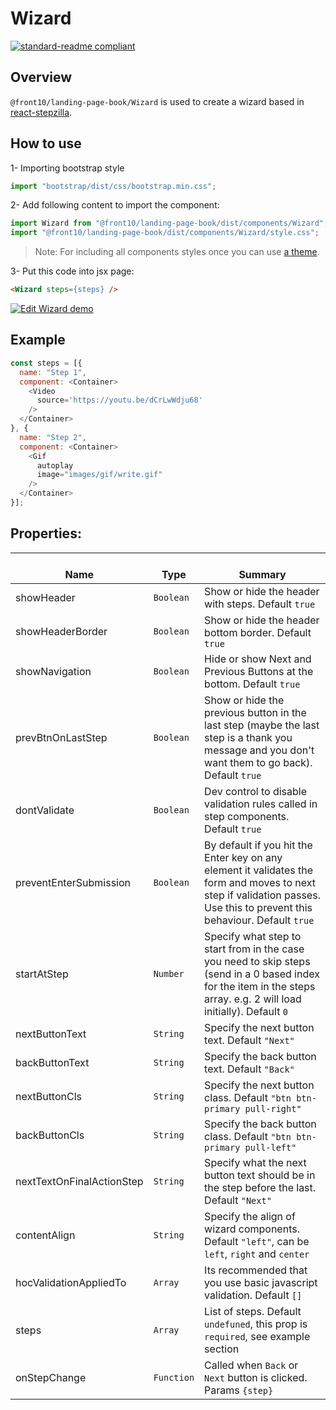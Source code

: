 # Wizard

[![standard-readme compliant](https://img.shields.io/badge/standard--readme-OK-green.svg?style=flat-square)](https://github.com/RichardLitt/standard-readme)

## Overview
`@front10/landing-page-book/Wizard` is used to create a wizard based in [react-stepzilla](https://github.com/newbreedofgeek/react-stepzilla).

## How to use
1- Importing bootstrap style

```js
import "bootstrap/dist/css/bootstrap.min.css";
```
2- Add following content to import the component:

```js
import Wizard from "@front10/landing-page-book/dist/components/Wizard";
import "@front10/landing-page-book/dist/components/Wizard/style.css";
```

> Note: For including all components styles once you can use [a theme](https://github.com/front10/landing-page-book/wiki/Theming).

3- Put this code into jsx page:
```html
<Wizard steps={steps} />
```
<a target="_blank" href="https://codesandbox.io/s/o5553oly8y">
  <img alt="Edit Wizard demo" src="https://codesandbox.io/static/img/play-codesandbox.svg">
</a>

## Example
```js
const steps = [{
  name: "Step 1",
  component: <Container>
    <Video
      source='https://youtu.be/dCrLwWdju68'
    />
  </Container>
}, {
  name: "Step 2",
  component: <Container>
    <Gif
      autoplay
      image="images/gif/write.gif"
    />
  </Container>
}];
```

## Properties:

| </br>Name   | </br>Type | </br>Summary                                                                                 | 
| ------------| - | ------------------------------------------------------------------------------------------------------ |
| showHeader      | `Boolean` | Show or hide the header with steps. Default `true` |
| showHeaderBorder      | `Boolean` | Show or hide the header bottom border. Default `true` |
| showNavigation      | `Boolean` | Hide or show Next and Previous Buttons at the bottom. Default `true` |
| prevBtnOnLastStep      | `Boolean` | Show or hide the previous button in the last step (maybe the last step is a thank you message and you don't want them to go back). Default `true` |
| dontValidate      | `Boolean` | Dev control to disable validation rules called in step components. Default `true` |
| preventEnterSubmission      | `Boolean` | By default if you hit the Enter key on any element it validates the form and moves to next step if validation passes. Use this to prevent this behaviour. Default `true` |
| startAtStep      | `Number` | Specify what step to start from in the case you need to skip steps (send in a 0 based index for the item in the steps array. e.g. 2 will load <Step3 /> initially). Default `0` |
| nextButtonText      | `String` | Specify the next button text. Default `"Next"` |
| backButtonText      | `String` | Specify the back button text. Default `"Back"` |
| nextButtonCls      | `String` | Specify the next button class. Default `"btn btn-primary pull-right"` |
| backButtonCls      | `String` | Specify the back button class. Default `"btn btn-primary pull-left"` |
| nextTextOnFinalActionStep      | `String` | Specify what the next button text should be in the step before the last. Default `"Next"` |
| contentAlign      | `String` | Specify the align of wizard components. Default `"left"`, can be `left`, `right` and `center` |
| hocValidationAppliedTo      | `Array` |  Its recommended that you use basic javascript validation. Default `[]` |
| steps      | `Array` | List of steps. Default `undefuned`, this prop is `required`, see example section |
| onStepChange      | `Function` | Called when `Back` or `Next` button is clicked. Params `{step}` |

